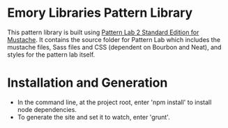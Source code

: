 # Emory Libraries Pattern Library

This pattern library is built using [Pattern Lab 2 Standard Edition for Mustache](https://github.com/pattern-lab/patternlab-php). It contains the source folder for Pattern Lab which includes the mustache files, Sass files and CSS (dependent on Bourbon and Neat), and styles for the pattern lab itself.

# Installation and Generation

* In the command line, at the project root, enter 'npm install' to install node dependencies.
* To generate the site and set it to watch, enter 'grunt'.
